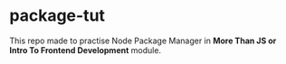 # package-tut
This repo made to practise Node Package Manager in **More Than JS or Intro To Frontend Development** module. 
